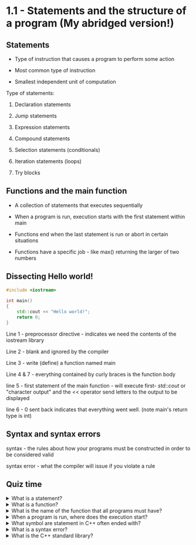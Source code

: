 # 1.1 - Statements and the structure of a program (My abridged version!)

## Statements

* Type of instruction that causes a program to perform some action

* Most common type of instruction

* Smallest independent unit of computation

Type of statements:

1. Declaration statements

2. Jump statements

3. Expression statements

4. Compound statements

5. Selection statements (conditionals)

6. Iteration statements (loops)

7. Try blocks

## Functions and the main function

* A collection of statements that executes sequentially

* When  a program is run, execution starts with the first statement within main

* Functions end when the last statement is run or abort in certain situations

* Functions have a specific job - like max() returning the larger of two numbers

## Dissecting Hello world!

```c++ {.line-numbers}
#include <iostream>
  
int main()
{
    std::cout << "Hello world!";
    return 0;
}
```

Line 1 - preprocessor directive - indicates we need the contents of the iostream library

Line 2 - blank and ignored by the compiler

Line 3 - write (define) a function named main

Line 4 & 7 - everything contained by curly braces is the function body

line 5 - first statement of the main function - will execute first- *std::cout* or "character output" and the << operator send letters to the output to be displayed

line 6 - 0 sent back indicates that everything went well. (note main's return type is int)

## Syntax and syntax errors

syntax - the rules about how your programs must be constructed in order to be considered valid

syntax error - what the compiler will issue if you violate a rule

## Quiz time

<details>
<summary>What is a statement?</summary>

An instruction to the computer to perform an action
</details>

<details>
<summary>What is a function?</summary>

A collection of statements that execute sequentially, to usually complete a specific task
</details>
<details>
<summary>What is the name of the function that all programs must have?</summary>

main
</details>
<details>
<summary>When a program is run, where does the execution start?</summary>

First statement in main
</details>
<details>
<summary>What symbol are statement in C++ often ended with?</summary>

semi-colon
</details>
<details>
<summary>What is a syntax error?</summary>

error given by the compiler issued at compile time if the program violates the grammar rules of C++
</details>
<details>
<summary>What is the C++ standard library?</summary>

A collection of pre-compiled code for reuse in programs. Contains functionality such as cout
</details>